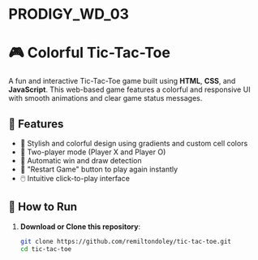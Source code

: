 # PRODIGY_WD_03

# 🎮 Colorful Tic-Tac-Toe

A fun and interactive Tic-Tac-Toe game built using **HTML**, **CSS**, and **JavaScript**. This web-based game features a colorful and responsive UI with smooth animations and clear game status messages.

## 🌟 Features

- 🎨 Stylish and colorful design using gradients and custom cell colors
- 👥 Two-player mode (Player X and Player O)
- 🧠 Automatic win and draw detection
- 🔄 "Restart Game" button to play again instantly
- 🖱️ Intuitive click-to-play interface


## 🚀 How to Run

1. **Download or Clone this repository**:
   ```bash
   git clone https://github.com/remiltondoley/tic-tac-toe.git
   cd tic-tac-toe


